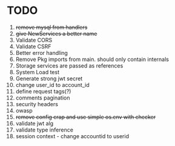 # TODO

1. ~~remove mysql from handlers~~
2. ~~give NewServices a better name~~
3. Validate CORS
4. Validate CSRF
5. Better error handling
6. Remove Pkg imports from main. should only contain internals
7. Storage services are passed as references
8. System Load test
9. Generate strong jwt secret
10. change user_id to account_id
11. define request tags(?)
12. comments pagination
13. security headers
14. owasp
15. ~~remove config crap and use simple os.env with checker~~
16. validate jwt alg
17. validate type inference
18. session context - change accountid to userid